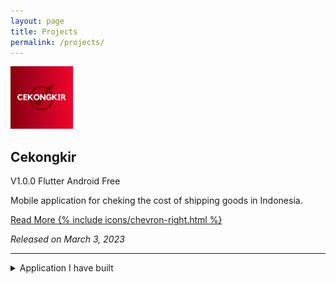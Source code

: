 ```yaml
---
layout: page
title: Projects
permalink: /projects/
---
```


<div>
    <img src="../assets/apps/cekongkir/cekongkir.png" class="rounded" width="100" height="100">
    <h2>Cekongkir</h2>
    <div>
        <span class="badge badge-pill">V1.0.0</span>
        <span class="badge badge-pill">Flutter</span>
        <span class="badge badge-pill">Android</span>
        <span class="badge badge-pill">Free</span>
    </div>
    <p>Mobile application for cheking the cost of shipping goods in Indonesia.</p>
    <p><a href="/apps/cekongkir">Read More {% include icons/chevron-right.html %}</a></p>
    <p class="text-muted"><i>Released on March 3, 2023</i></p>
</div>

<hr>

<details>
<summary>Application I have built</summary>
<div class="app-icons">
    <ul style="list-style:none; margin-top:0;margin-bottom:0;">
    <li><a href="/" style="list-style: none; margin-left: 0; margin-top:0;margin-bottom:0;">{% include icons/link.html %} Test</a></li>
</ul>
</div>
</details>
